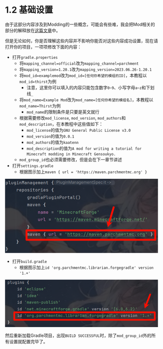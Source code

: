 # 1.2 基础设置
由于这部分内容涉及到Modding的一些概念，可能会有些难，我会把Mod相关的部分的解释放在[这篇文章](conceptions.md)中。

但是无论如何，你是否理解这些内容并不影响你能否对这些内容成功设置，现在请打开你的项目，一项项修改下面的内容：

- 打开`gradle.properties`
    - 将`mapping_channel=official`改为`mapping_channel=parchment`
    - 将`mapping_version=1.20.1`改为`mapping_version=2023.06.26-1.20.1`
    - 将`mod_id=examplemod`改为`mod_id=[任何你希望的模组的ID]`，本教程以`mod_id=thirst`为例
      - 注意，这里你可以填入的内容只能包含数字`0~9`、小写字母`a~z`和下划线`_`
    - 将`mod_name=Example Mod`改为`mod_name=[任何你希望的模组名]`，本教程以`mod_name=Thirst`为例
      - `mod_name`的限制条件是只要是英文就行
    - 根据需要修改`mod_license`, `mod_version`, `mod_authors`和`mod_description`，在本教程中这些值如下：
      - `mod_license`的值为`GNU General Public License v3.0`
      - `mod_version`的值为`0.0.1`
      - `mod_authors`的值为`kaatenn`
      - `mod_description`的值为`A mod for writing a tutorial for Minecraft modding in Minecraft Gensoukyo.`
    - `mod_group_id`也必须需要修改，但是会在下一章节讲述
- 打开`settings.gradle`
    - 根据图示加上`maven { url = 'https://maven.parchmentmc.org' }`

![Settings设置](images/settings.gradle_content.png)

- 打开`build.gradle`
    - 根据图示加上`id 'org.parchmentmc.librarian.forgegradle' version '1.+'`

![Build设置](images/build.gradle_content.png)

然后重新加载Gradle项目，出现`BUILD SUCCESSFUL`时，除了`mod_group_id`外的所有设置就配置完毕了。